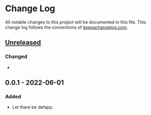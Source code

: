 # Change Log
All notable changes to this project will be documented in this file. This change log follows the conventions of [keepachangelog.com](http://keepachangelog.com/).

## [Unreleased]
### Changed
-

## 0.0.1 - 2022-06-01
### Added
- Let there be defapp.

[Unreleased]: https://github.com/sathyavijayan/defapp/compare/0.1.1...HEAD
[0.1.1]: https://github.com/sathyavijayan/defapp/compare/0.1.0...0.1.1

